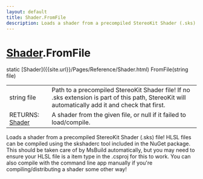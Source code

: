 ```yaml
---
layout: default
title: Shader.FromFile
description: Loads a shader from a precompiled StereoKit Shader (.sks) file! HLSL files can be compiled using the skshaderc tool included in the NuGet package. This should be taken care of by MsBuild automatically, but you may need to ensure your HLSL file is a <SKShader /> item type in the .csproj for this to work. You can also compile with the command line app manually if you're compiling/distributing a shader some other way!
---
```

# [Shader]({{site.url}}/Pages/Reference/Shader.html).FromFile

<div class='signature' markdown='1'>
static [Shader]({{site.url}}/Pages/Reference/Shader.html) FromFile(string file)
</div>

|  |  |
|--|--|
|string file|Path to a precompiled StereoKit Shader file!             If no .sks extension is part of this path, StereoKit will              automatically add it and check that first.|
|RETURNS: [Shader]({{site.url}}/Pages/Reference/Shader.html)|A shader from the given file, or null if it failed to load/compile.|

Loads a shader from a precompiled StereoKit Shader
(.sks) file! HLSL files can be compiled using the skshaderc tool
included in the NuGet package. This should be taken care of by
MsBuild automatically, but you may need to ensure your HLSL file
is a <SKShader /> item type in the .csproj for this to
work. You can also compile with the command line app manually if
you're compiling/distributing a shader some other way!



